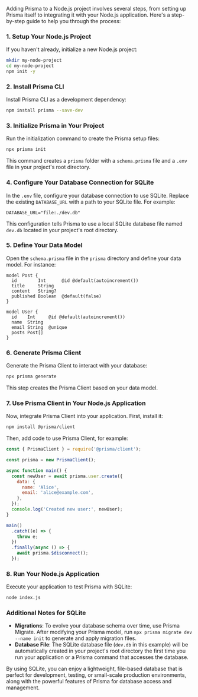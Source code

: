 Adding Prisma to a Node.js project involves several steps, from setting up Prisma itself to integrating it with your Node.js application. Here's a step-by-step guide to help you through the process:

### 1. Setup Your Node.js Project

If you haven't already, initialize a new Node.js project:

```bash
mkdir my-node-project
cd my-node-project
npm init -y
```

### 2. Install Prisma CLI

Install Prisma CLI as a development dependency:

```bash
npm install prisma --save-dev
```

### 3. Initialize Prisma in Your Project

Run the initialization command to create the Prisma setup files:

```bash
npx prisma init
```

This command creates a `prisma` folder with a `schema.prisma` file and a `.env` file in your project's root directory.

### 4. Configure Your Database Connection for SQLite

In the `.env` file, configure your database connection to use SQLite. Replace the existing `DATABASE_URL` with a path to your SQLite file. For example:

```
DATABASE_URL="file:./dev.db"
```

This configuration tells Prisma to use a local SQLite database file named `dev.db` located in your project's root directory.

### 5. Define Your Data Model

Open the `schema.prisma` file in the `prisma` directory and define your data model. For instance:

```prisma
model Post {
  id        Int      @id @default(autoincrement())
  title     String
  content   String?
  published Boolean  @default(false)
}

model User {
  id    Int     @id @default(autoincrement())
  name  String
  email String  @unique
  posts Post[]
}
```

### 6. Generate Prisma Client

Generate the Prisma Client to interact with your database:

```bash
npx prisma generate
```

This step creates the Prisma Client based on your data model.

### 7. Use Prisma Client in Your Node.js Application

Now, integrate Prisma Client into your application. First, install it:

```bash
npm install @prisma/client
```

Then, add code to use Prisma Client, for example:

```javascript
const { PrismaClient } = require('@prisma/client');

const prisma = new PrismaClient();

async function main() {
  const newUser = await prisma.user.create({
    data: {
      name: 'Alice',
      email: 'alice@example.com',
    },
  });
  console.log('Created new user:', newUser);
}

main()
  .catch((e) => {
    throw e;
  })
  .finally(async () => {
    await prisma.$disconnect();
  });
```

### 8. Run Your Node.js Application

Execute your application to test Prisma with SQLite:

```bash
node index.js
```

### Additional Notes for SQLite

- **Migrations**: To evolve your database schema over time, use Prisma Migrate. After modifying your Prisma model, run `npx prisma migrate dev --name init` to generate and apply migration files.
- **Database File**: The SQLite database file (`dev.db` in this example) will be automatically created in your project's root directory the first time you run your application or a Prisma command that accesses the database.

By using SQLite, you can enjoy a lightweight, file-based database that is perfect for development, testing, or small-scale production environments, along with the powerful features of Prisma for database access and management.